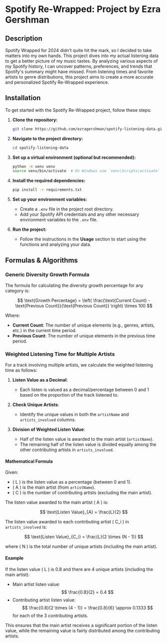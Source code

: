 # **Spotify Re-Wrapped: Project by Ezra Gershman**

## **Description**
Spotify Wrapped for 2024 didn’t quite hit the mark, so I decided to take matters into my own hands. This project dives into my actual listening data to get a better picture of my music tastes. By analyzing various aspects of my Spotify history, I can uncover patterns, preferences, and trends that Spotify's summary might have missed. From listening times and favorite artists to genre distributions, this project aims to create a more accurate and personalized Spotify Re-Wrapped experience.

## **Installation**

To get started with the Spotify Re-Wrapped project, follow these steps:

1. **Clone the repository:**
    ```bash
    git clone https://github.com/ezragershman/spotify-listening-data.git
    ```

2. **Navigate to the project directory:**
    ```bash
    cd spotify-listening-data
    ```

3. **Set up a virtual environment (optional but recommended):**
    ```bash
    python -m venv venv
    source venv/bin/activate  # On Windows use `venv\Scripts\activate`
    ```

4. **Install the required dependencies:**
    ```bash
    pip install -r requirements.txt
    ```

5. **Set up your environment variables:**
    - Create a `.env` file in the project root directory.
    - Add your Spotify API credentials and any other necessary environment variables to the `.env` file.

6. **Run the project:**
    - Follow the instructions in the **Usage** section to start using the functions and analyzing your data.





## **Formulas & Algorithms**

### **Generic Diversity Growth Formula**

The formula for calculating the diversity growth percentage for any category is:

$$
\text{Growth Percentage} = \left( \frac{\text{Current Count} - \text{Previous Count}}{\text{Previous Count}} \right) \times 100
$$

Where:
- **Current Count**: The number of unique elements (e.g., genres, artists, etc.) in the current time period.
- **Previous Count**: The number of unique elements in the previous time period.

### **Weighted Listening Time for Multiple Artists**

For a track involving multiple artists, we calculate the weighted listening time as follows:

1. **Listen Value as a Decimal**:
   - Each listen is valued as a decimal/percentage between 0 and 1 based on the proportion of the track listened to.

2. **Check Unique Artists**:
   - Identify the unique values in both the `artistName` and `artists_involved` columns.

3. **Division of Weighted Listen Value**:
   - Half of the listen value is awarded to the main artist (`artistName`).
   - The remaining half of the listen value is divided equally among the other contributing artists in `artists_involved`.

#### **Mathematical Formula**

Given:
- \( L \) is the listen value as a percentage (between 0 and 1).
- \( A \) is the main artist (from `artistName`).
- \( C \) is the number of contributing artists (excluding the main artist).

The listen value awarded to the main artist \( A \) is:

$$
\text{Listen Value}_{A} = \frac{L}{2}
$$

The listen value awarded to each contributing artist \( C_i \) in `artists_involved` is:

$$
\text{Listen Value}_{C_i} = \frac{L}{2 \times (N - 1)}
$$

where \( N \) is the total number of unique artists (including the main artist).

#### **Example**

If the listen value \( L \) is 0.8 and there are 4 unique artists (including the main artist):

- Main artist listen value: $$ \frac{0.8}{2} = 0.4 $$
- Contributing artist listen value: $$ \frac{0.8}{2 \times (4 - 1)} = \frac{0.8}{6} \approx 0.1333 $$
for each of the 3 contributing artists.

This ensures that the main artist receives a significant portion of the listen value, while the remaining value is fairly distributed among the contributing artists.


